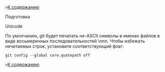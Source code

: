 `>`[К содержанию](./readme.md)

Подготовка

Unicode

По умолчанию, git будет печатать не-ASCII символы в именах файлов в виде восьмеричных последовательностей \nnn. Чтобы избежать нечитаемых строк, установите соответствующий флаг:

```bash=
git config --global core.quotepath off
```

`>`[К содержанию](./readme.md)